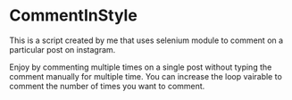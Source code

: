 # CommentInStyle
This is a script created by me that uses selenium module to comment on a particular post on instagram. 

Enjoy by commenting multiple times on a single post without typing the comment manually for multiple time. You can increase the loop vairable to comment the number of times you want to comment. 

